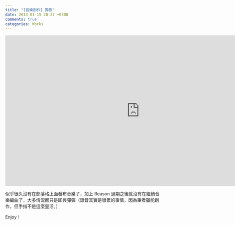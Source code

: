```yaml
---
title: "[音樂創作] 獨夜"
date: 2013-01-15 20:37 +0800
comments: true
categories: Works
---
```


<iframe width="853" height="480" src="http://www.youtube.com/embed/ubz-L9_Oe6w?list=PL1E3D73CA92E288FF" frameborder="0" allowfullscreen></iframe>

似乎很久沒有在部落格上面發布音樂了，加上 Reason 過期之後就沒有在繼續音樂編曲了，大多情況都只是即興彈彈（錄音其實是很累的事情，因為筆者雖能創作，但手指不是這麼靈活。）

Enjoy！
